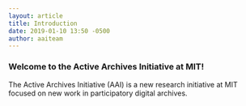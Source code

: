 ```yaml
---
layout: article
title: Introduction
date: 2019-01-10 13:50 -0500
author: aaiteam
---
```

### Welcome to the Active Archives Initiative at MIT!

The Active Archives Initiative (AAI) is a new research initiative at MIT focused on new work in participatory digital archives.
